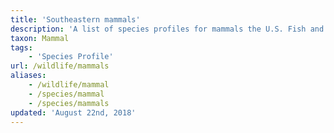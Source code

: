 ```yaml
---
title: 'Southeastern mammals'
description: 'A list of species profiles for mammals the U.S. Fish and Wildlife Service works to conserve in the Southeastern United States.'
taxon: Mammal
tags:
    - 'Species Profile'
url: /wildlife/mammals
aliases:
    - /wildlife/mammal
    - /species/mammal
    - /species/mammals
updated: 'August 22nd, 2018'
---
```

